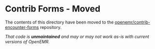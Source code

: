 # Contrib Forms - Moved

The contents of this directory have been moved to the [openemr/contrib-encounter-forms](https://github.com/openemr/contrib-encounter-forms) repository.

_That code is **unmaintained** and may or may not work as-is with current versions of OpenEMR._
